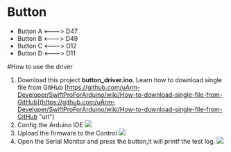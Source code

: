 # Button

- Button A <---> D47
- Button B <---> D49
- Button C <---> D12
- Button D <---> D11

#How to use the driver
1. Download this project **button_driver.ino**. 
   Learn how to download single file from GitHub [https://github.com/uArm-Developer/SwiftProForArduino/wiki/How-to-download-single-file-from-GitHub](https://github.com/uArm-Developer/SwiftProForArduino/wiki/How-to-download-single-file-from-GitHub "url")
2. Config the Arduino IDE
![](https://github.com/uArm-Developer/Controller/blob/master/driver/button_driver/image/tool_set.jpg)
3. Upload the firmware to the Control
![](https://github.com/uArm-Developer/Controller/blob/master/driver/button_driver/image/upload.jpg)
4. Open the Serial Monitor and press the button,it will printf the test log.
![](https://github.com/uArm-Developer/Controller/blob/master/driver/button_driver/image/serial_monitor.jpg)
 